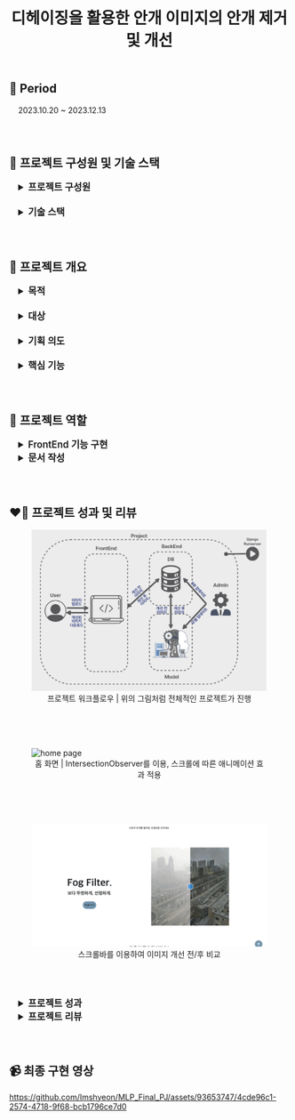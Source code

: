    <header>
      <h1>
        디헤이징을 활용한 안개 이미지의 안개 제거 및 개선
      </h1>
    </header>
    <!-- 프로젝트 기간 -->
    <section style="margin: 1.5rem 0">
      <h2>📆 Period</h2>
      <p style="margin: 0rem 1rem">2023.10.20 ~ 2023.12.13</p>
    </section>
    <br>
    <!-- 프로젝트 구성원 및 기술 스택 -->
    <section style="margin: 1.5rem 0">
      <h2>👥 프로젝트 구성원 및 기술 스택</h2>
      <div style="margin: 0rem 1rem">
        <details style="margin-bottom: 1.3rem">
          <summary style="font-size: larger; font-weight: 600">
            프로젝트 구성원
          </summary>
          <ul>
            <li>
              <p style="font-size: large; font-weight: 500; margin-bottom: 0">
                FrontEnd
              </p>
              <div style="margin: 0rem 1rem">
                <p style="margin: 0.5rem 0">강수현</p>
                <p style="margin: 0.5rem 0">이동엽</p>
              </div>
            </li>
            <li>
              <p style="font-size: large; font-weight: 500; margin-bottom: 0">
                BackEnd
              </p>
              <div style="margin: 0rem 1rem">
                <p style="margin: 0.5rem 0">김민제</p>
                <p style="margin: 0.5rem 0">홍태광</p>
              </div>
            </li>
            <li>
              <p style="font-size: large; font-weight: 500; margin-bottom: 0">
                AI
              </p>
              <div style="margin: 0rem 1rem">
                <p style="margin: 0.5rem 0">장우림</p>
                <p style="margin: 0.5rem 0">홍태광</p>
              </div>
            </li>
          </ul>
           <br>
        </details>
        <details style="margin-bottom: 1.3rem">
          <summary style="font-size: larger; font-weight: 600">
            기술 스택
          </summary>
          <div style="margin-left: 1.8rem; margin-top: 1rem">
            <img
              src="https://img.shields.io/badge/html5-E34F26?style=for-the-badge&logo=html5&logoColor=white"
            />
            <img
              src="https://img.shields.io/badge/css-1572B6?style=for-the-badge&logo=css3&logoColor=white"
            />
            <img
              src="https://img.shields.io/badge/javascript-F7DF1E?style=for-the-badge&logo=javascript&logoColor=black"
            />
            <img
              src="https://img.shields.io/badge/bootstrap-7952B3?style=for-the-badge&logo=bootstrap&logoColor=white"
            />
            <img
              src="https://img.shields.io/badge/fontawesome-339AF0?style=for-the-badge&logo=fontawesome&logoColor=white"
            />
            <br />
            <img
              src="https://img.shields.io/badge/python-3776AB?style=for-the-badge&logo=python&logoColor=white"
            />
            <img
              src="https://img.shields.io/badge/mysql-4479A1?style=for-the-badge&logo=mysql&logoColor=white"
            />
            <img
              src="https://img.shields.io/badge/django-092E20?style=for-the-badge&logo=django&logoColor=white"
            />
            <img
              src="https://img.shields.io/badge/amazonaws-232F3E?style=for-the-badge&logo=amazonaws&logoColor=white"
            />
            <br />
            <img
              src="https://img.shields.io/badge/tensorflow-FF6F00?style=for-the-badge&logo=tensorflow&logoColor=white"
            />
            <img
              src="https://img.shields.io/badge/opencv-5C3EE8?style=for-the-badge&logo=opencv&logoColor=white"
            />
            <img
              src="https://img.shields.io/badge/numpy-013243?style=for-the-badge&logo=numpy&logoColor=white"
            />
            <br />
            <img
              src="https://img.shields.io/badge/github-181717?style=for-the-badge&logo=github&logoColor=white"
            />
            <img
              src="https://img.shields.io/badge/git-F05032?style=for-the-badge&logo=git&logoColor=white"
            />
            <img
              src="https://img.shields.io/badge/discord-5865F2?style=for-the-badge&logo=discord&logoColor=white"
            />
          </div>
        </details>
      </div>
    </section>
    <br>
    <!-- 프로젝트 개요 -->
    <section style="margin: 1.5rem 0">
      <h2>📄 프로젝트 개요</h2>
      <div style="margin: 0rem 1rem">
        <details style="margin-bottom: 1.3rem">
          <summary style="font-size: larger; font-weight: 600">목적</summary>
          <ul>
            <li>안개로 인해 만족스러운 사진을 얻지 못한 경험을 감소</li>
            <li>
              안전, 보안 등의 기타 상황에서 안개 제거가 필요할 때 쉽고 간편하게
              사용 가능
            </li>
            <li>
              전문가가 아닌 일반인도 쉽게 사용할 수 있는 이미지 개선 서비스를
              제공
            </li>
          </ul>
           <br>
        </details>
        <details style="margin-bottom: 1.3rem">
          <summary style="font-size: larger; font-weight: 600">대상</summary>
          <p style="margin-left: 1.8rem">
            안개나 미세먼지 등 흐린 이미지를 개선하고자 하는 기업 혹은 개인
          </p>
           <br>
        </details>
        <details style="margin-bottom: 1.3rem">
          <summary style="font-size: larger; font-weight: 600">
            기획 의도
          </summary>
          <p style="margin-left: 1.8rem">
            흐린 이미지를 선명하게 개선하는 서비스를 무료로 제공함으로써
            사용자들이 자신의 목적에 맞게 이미지를 자유롭게 이용할 수 있도록 함
          </p>
           <br>
        </details>
        <details style="margin-bottom: 1.3rem">
          <summary style="font-size: larger; font-weight: 600">
            핵심 기능
          </summary>
          <ul>
            <li>안개 필터링 기능(안개 인식, 안개 개선)</li>
            <li>안개 제거 전/후의 사진을 저장할 수 있는 기능</li>
          </ul>
        </details>
      </div>
    </section>
    <br>
    <!-- 역할 -->
    <section style="margin: 1.5rem 0">
      <h2>📝 프로젝트 역할</h2>
      <div style="margin: 0rem 1rem">
        <div>
          <details>
            <summary style="font-size: larger; font-weight: 600">
              FrontEnd 기능 구현
            </summary>
            <ul>
              <li>
                <p style="font-size: large; font-weight: 500; margin-bottom: 0">
                  BackEnd 담당자와의 협업
                </p>
                <div>
                  <ul>
                    <li style="margin: 0.5rem 0">Django 연동</li>
                    <li style="margin: 0.5rem 0">
                      BackEnd의 원활한 작업을 위해 ERD 초안 작성
                    </li>
                    <li style="margin: 0.5rem 0">
                      마크다운과 문서 작성을 통해 서로 간의 요구 사항 전달
                    </li>
                    <li style="margin: 0.5rem 0">
                      Github과 Discord를 이용하여 작업물 공유 및 발생한 오류
                      수정
                    </li>
                  </ul>
                </div>
              </li>
              <li>
                <p style="font-size: large; font-weight: 500; margin-bottom: 0">
                  페이지 디자인 및 레이아웃 설정
                </p>
                <div style="margin: 0rem 1rem">
                  <p style="margin: 0.5rem 0">
                    Figma와 화면정의서 작성을 토대로 각 페이지의 디자인과
                    레이아웃 설정
                  </p>
                </div>
              </li>
              <li>
                <p style="font-size: large; font-weight: 500; margin-bottom: 0">
                  BootStrap, BootStrap Template 같은 자료를 이용하여 CSS,
                  JavaScript, Font 연동
                </p>
              </li>
              <li>
                <p style="font-size: large; font-weight: 500; margin-bottom: 0">
                  NavBar와 Footer 구현
                </p>
              </li>
              <li>
                <p style="font-size: large; font-weight: 500; margin-bottom: 0">
                  화면 밝기 모드 구현
                </p>
              </li>
              <li>
                <p style="font-size: large; font-weight: 500; margin-bottom: 0">
                  예외처리 및 유스케이스 작성한대로 각 페이지에 맞는 script 작성
                </p>
              </li>
              <li>
                <p style="font-size: large; font-weight: 500; margin-bottom: 0">
                  Chrome의 Lighthouse를 이용하여 사용자 경험 개선
                </p>
              </li>
            </ul>
             <br>
          </details>
          <details>
            <summary style="font-size: larger; font-weight: 600">
              문서 작성
            </summary>
            <ul>
              <li>
                <p style="font-size: large; font-weight: 500; margin-bottom: 0">
                  프로젝트 진행하면서 관련된 문서 작성을 담당
                </p>
              </li>
              <li>
                <p style="font-size: large; font-weight: 500; margin-bottom: 0">
                  프로젝트 전반에 대한 문서 / 파일
                </p>
                <div>
                  <ul>
                    <li style="margin: 0.5rem 0">
                      주차 별 수행일지 및회의록 작성
                    </li>
                    <li style="margin: 0.5rem 0">WBS 작성</li>
                    <li style="margin: 0.5rem 0">기획안 작성</li>
                    <li style="margin: 0.5rem 0">공유 폴더 관리</li>
                  </ul>
                </div>
              </li>
              <li>
                <p style="font-size: large; font-weight: 500; margin-bottom: 0">
                  FrontEnd 구현을 위한 문서
                </p>
                <div>
                  <ul>
                    <li style="margin: 0.5rem 0">화면정의서 작성</li>
                    <li style="margin: 0.5rem 0">유스케이스 작성</li>
                    <li style="margin: 0.5rem 0">예외처리 작성</li>
                    <li style="margin: 0.5rem 0">
                      타 웹 페이지 분석한 문서 작성
                    </li>
                    <li style="margin: 0.5rem 0">
                      ERD 초안 작성(BackEnd와의 협업 과정)
                    </li>
                  </ul>
                </div>
              </li>
              <li>
                <p style="font-size: large; font-weight: 500; margin-bottom: 0">
                  포트폴리오 작성
                </p>
                <div>
                  <ul>
                    <li style="margin: 0.5rem 0">
                      Miri Canvas를 이용하여 PPT 디자인 및 레이아웃 설정
                    </li>
                    <li style="margin: 0.5rem 0">
                      포트폴리오 작성 담당으로 PPT의 전반을 관리 및 제작
                    </li>
                  </ul>
                </div>
              </li>
            </ul>
          </details>
        </div>
      </div>
    </section>
    <br>
    <!-- 성과 -->
    <section style="margin: 1.5rem 0">
      <h2>❤️‍🔥 프로젝트 성과 및 리뷰</h2>
      <figure style="margin-bottom: 2rem">
        <img src="./image/workflow.png" alt="workflow" />
        <figcaption style="text-align:center" align="center">
          프로젝트 워크플로우 | 위의 그림처럼 전체적인 프로젝트가 진행
        </figcaption>
      </figure>
       <br>
       <br>
      <figure style="margin-bottom: 2rem">
        <img src="./image/home.gif" alt="home page" />
        <figcaption style="text-align:center" align="center">
          홈 화면 | IntersectionObserver를 이용, 스크롤에 따른 애니메이션 효과
          적용
        </figcaption>
      </figure>
       <br>
       <br>
      <figure style="margin-bottom: 2rem">
        <img src="./image/scroller.gif" alt="scroller" />
        <figcaption style="text-align:center" align="center">스크롤바를 이용하여 이미지 개선 전/후 비교</figcaption>
      </figure>
       <br>
       <br>
      <div style="margin: 0rem 1rem">
        <details>
          <summary style="font-size: larger; font-weight: 600">
            프로젝트 성과
          </summary>
          <ul>
            <li>
              <p style="font-size: large; font-weight: 500; margin-bottom: 0">
                홈 | 서비스 소개를 효과적으로 전달하기 위해 애니메이션과 이미지
                활용
              </p>
              <div>
                <ul>
                  <li style="margin: 0.5rem 0">
                    IntersectionObserver를 이용하여 사용자가 스크롤을 내릴 때
                    애니메이션 효과를 적용
                  </li>
                  <li style="margin: 0.5rem 0">
                    이미지 개선 전/후를 명확히 보여주기 위해 스크롤바를 이용하여
                    비교
                  </li>
                </ul>
              </div>
            </li>
            <li>
              <p style="font-size: large; font-weight: 500; margin-bottom: 0">
                홈 | Chrome의 Lighthouse를 이용해 사용자 경험 개선
              </p>
              <div>
                <ul>
                  <figure>
                    <img
                      src="./image/lightHouseBefore.png"
                      alt="before"
                    />
                    <figcaption style="text-align:center">Lighthouse 적용 전</figcaption>
                  </figure>
                  <figure>
                    <img
                      src="./image/lightHouseAfter.png"
                      alt="after"
                    />
                    <figcaption style="text-align:center">Lighthouse 적용 후</figcaption>
                  </figure>
                  <li style="margin: 0.5rem 0">
                    script에 defer 속성을 부여하고 이미지에 alt와 같은 부가적인
                    속성을 통해 Performance는 66%에서 75%로, Accessibility는
                    68%에서 95%로 사용자 경험을 개선
                  </li>
                </ul>
              </div>
            </li>
          </ul>
           <br>
        </details>
        <details>
          <summary style="font-size: larger; font-weight: 600">
            프로젝트 리뷰
          </summary>
          <ul>
            <li>
              <p style="font-size: large; font-weight: 500; margin-bottom: 0">
                좋았던 점
              </p>
              <div>
                <ul>
                  <li style="margin: 0.5rem 0">
                    IntersectionObserver를 사용하여 애니메이션을 적용하는 방법을
                    배운 점
                  </li>
                  <li style="margin: 0.5rem 0">
                    화면 밝기 모드를 변화시켜 사용자의 취향대로 조정했던 점
                  </li>
                  <li style="margin: 0.5rem 0">
                    Git을 사용하여 fork하고 pull request를 통해 협업을 원활히
                    했던 점
                  </li>
                  <li style="margin: 0.5rem 0">
                    CSS와 JavaScript를 어느 정도 최적화하여 프로젝트를 가볍게
                    만들려고 노력했던 점
                  </li>
                  <li style="margin: 0.5rem 0">
                    Chrome의 Lighthouse를 이용하여 그들이 제공하는 피드백을
                    적용시켜 실제로 성능을 개선한 점
                  </li>
                  <li style="margin: 0.5rem 0">
                    팀원들 간의 소통과 협업이 활발하게 진행되어 성공적으로
                    프로젝트를 마무리한 점
                  </li>
                </ul>
              </div>
            </li>
            <li>
              <p style="font-size: large; font-weight: 500; margin-bottom: 0">
                아쉬웠던 점
              </p>
              <div>
                <ul>
                  <li style="margin: 0.5rem 0">
                    React나 Vue 같은 프레임워크를 사용하여 Single Page
                    Application을 만들어보고 싶었으나 당시에는 아직 배우지
                    못해서 적용하지 못한 점
                  </li>
                  <li style="margin: 0.5rem 0">
                    Tailwind CSS를 이용하여 스타일을 직접 적용하고 싶었으나 팀원
                    모두의 프로젝트에 Tailwind CSS를 세팅해야했기 때문에
                    시간적인 여유가 없어 적용하지 못한 점
                  </li>
                </ul>
              </div>
            </li>
            <li>
              <p style="font-size: large; font-weight: 500; margin-bottom: 0">
                다음에 시도해보고 싶은 점
              </p>
              <div>
                <ul>
                  <li style="margin: 0.5rem 0">
                    React나 Vue, Tailwind CSS처럼 실제 프론트엔드 실무에서
                    사용하는 프레임워크 등을 사용하여 프로젝트를 경험해보고 싶음
                  </li>
                  <li style="margin: 0.5rem 0">
                    전반적인 디자인을 직접 설정하여 적용해보는 경험을 해보고
                    싶음
                  </li>
                  <li style="margin: 0.5rem 0">
                    Chrome의 Lighthouse에서 제공해주는 피드백을 더 적용시켜보고
                    싶음
                  </li>
                </ul>
              </div>
            </li>
          </ul>
        </details>
      </div>
    </section>
    <br>
   <section style="margin: 1.5rem 0">
      <h2>📹 최종 구현 영상</h2>


https://github.com/Imshyeon/MLP_Final_PJ/assets/93653747/4cde96c1-2574-4718-9f68-bcb1796ce7d0


   </section>

